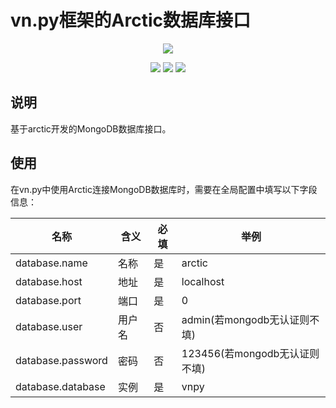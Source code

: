 # vn.py框架的Arctic数据库接口

<p align="center">
  <img src ="https://vnpy.oss-cn-shanghai.aliyuncs.com/vnpy-logo.png"/>
</p>

<p align="center">
    <img src ="https://img.shields.io/badge/version-1.0.2-blueviolet.svg"/>
    <img src ="https://img.shields.io/badge/platform-linux|windows|mac-yellow.svg"/>
    <img src ="https://img.shields.io/badge/python-3.7-blue.svg" />
</p>

## 说明

基于arctic开发的MongoDB数据库接口。

## 使用

在vn.py中使用Arctic连接MongoDB数据库时，需要在全局配置中填写以下字段信息：

|名称|含义|必填|举例|
|---------|----|---|---|
|database.name|名称|是|arctic|
|database.host|地址|是|localhost|
|database.port|端口|是|0|
|database.user|用户名|否|admin(若mongodb无认证则不填)|
|database.password|密码|否|123456(若mongodb无认证则不填)|
|database.database|实例|是|vnpy|

